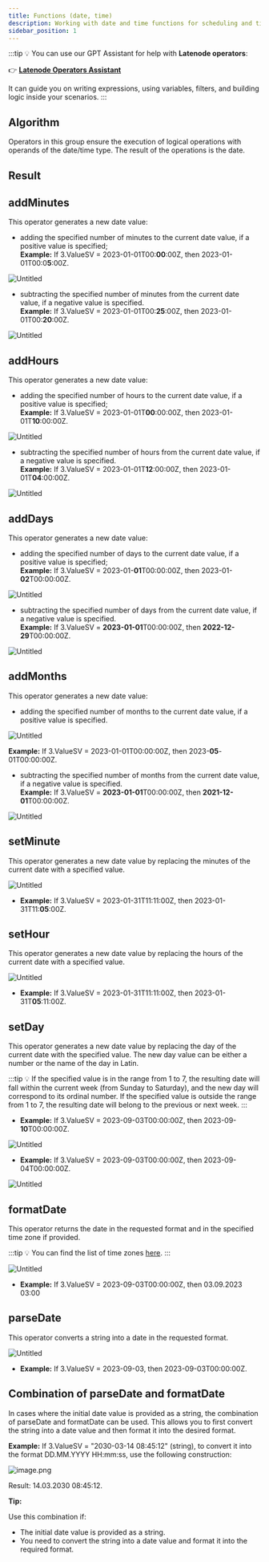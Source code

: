 ```yaml
---
title: Functions (date, time)
description: Working with date and time functions for scheduling and time-sensitive operations.
sidebar_position: 1
---
```


:::tip
💡 You can use our GPT Assistant for help with **Latenode operators**:

👉 [**Latenode Operators Assistant**](https://chatgpt.com/g/g-67d704425c088191b741075e2b0f9815-latenode-operators-assistant)

It can guide you on writing expressions, using variables, filters, and building logic inside your scenarios.
:::

## Algorithm

Operators in this group ensure the execution of logical operations with operands of the date/time type. The result of the operations is the date.

## Result

## addMinutes

This operator generates a new date value:

- adding the specified number of minutes to the current date value, if a positive value is specified;  
**Example:** If 3.ValueSV = 2023-01-01T00:**00**:00Z, then 2023-01-01T00:0**5**:00Z.  

![Untitled](/img/placeholder.webp)

- subtracting the specified number of minutes from the current date value, if a negative value is specified.  
**Example:** If 3.ValueSV = 2023-01-01T00:**25**:00Z, then 2023-01-01T00:**20**:00Z.  

![Untitled](/img/placeholder.webp)

## addHours

This operator generates a new date value:

- adding the specified number of hours to the current date value, if a positive value is specified;  
**Example:** If 3.ValueSV = 2023-01-01T**00**:00:00Z, then 2023-01-01T**10**:00:00Z.  

![Untitled](/img/placeholder.webp)

- subtracting the specified number of hours from the current date value, if a negative value is specified.  
**Example:** If 3.ValueSV = 2023-01-01T**12**:00:00Z, then 2023-01-01T**04**:00:00Z.  

![Untitled](/img/placeholder.webp)

## addDays

This operator generates a new date value:

- adding the specified number of days to the current date value, if a positive value is specified;  
**Example:** If 3.ValueSV = 2023-01-**01**T00:00:00Z, then 2023-01-**02**T00:00:00Z.  

![Untitled](/img/placeholder.webp)

- subtracting the specified number of days from the current date value, if a negative value is specified.  
**Example:** If 3.ValueSV = **2023-01-01**T00:00:00Z, then **2022-12-29**T00:00:00Z.  

![Untitled](/img/placeholder.webp)

## addMonths

This operator generates a new date value:

- adding the specified number of months to the current date value, if a positive value is specified.  

![Untitled](/img/placeholder.webp)

**Example:** If 3.ValueSV = 2023-01-01T00:00:00Z, then 2023-**05**-01T00:00:00Z.  

- subtracting the specified number of months from the current date value, if a negative value is specified.  
**Example:** If 3.ValueSV = **2023-01-01**T00:00:00Z, then **2021-12-01**T00:00:00Z.  

![Untitled](/img/placeholder.webp)

## setMinute

This operator generates a new date value by replacing the minutes of the current date with a specified value.  

![Untitled](/img/placeholder.webp)

- **Example:** If 3.ValueSV = 2023-01-31T11:11:00Z, then 2023-01-31T11:**05**:00Z.  

## setHour

This operator generates a new date value by replacing the hours of the current date with a specified value.  

![Untitled](/img/placeholder.webp)

- **Example:** If 3.ValueSV = 2023-01-31T11:11:00Z, then 2023-01-31T**05**:11:00Z.  

## setDay

This operator generates a new date value by replacing the day of the current date with the specified value. The new day value can be either a number or the name of the day in Latin.  

:::tip
💡 If the specified value is in the range from 1 to 7, the resulting date will fall within the current week (from Sunday to Saturday), and the new day will correspond to its ordinal number. If the specified value is outside the range from 1 to 7, the resulting date will belong to the previous or next week.
:::

- **Example:** If 3.ValueSV = 2023-09-03T00:00:00Z, then 2023-09-**10**T00:00:00Z.  

![Untitled](/img/placeholder.webp)

- **Example:** If 3.ValueSV = 2023-09-03T00:00:00Z, then 2023-09-04T00:00:00Z.  

![Untitled](/img/placeholder.webp)

## formatDate

This operator returns the date in the requested format and in the specified time zone if provided.  

:::tip
💡 You can find the list of time zones [here](https://en.wikipedia.org/wiki/List_of_tz_database_time_zones#List).
:::

![Untitled](/img/placeholder.webp)

- **Example:** If 3.ValueSV = 2023-09-03T00:00:00Z, then 03.09.2023 03:00  

## parseDate

This operator converts a string into a date in the requested format.  

![Untitled](/img/placeholder.webp)

- **Example:** If 3.ValueSV = 2023-09-03, then 2023-09-03T00:00:00Z.  

## Combination of parseDate and formatDate

In cases where the initial date value is provided as a string, the combination of parseDate and formatDate can be used. This allows you to first convert the string into a date value and then format it into the desired format.  

**Example:** If 3.ValueSV = "2030-03-14 08:45:12" (string), to convert it into the format DD.MM.YYYY HH:mm:ss, use the following construction:  

![image.png](/img/placeholder.webp)

Result: 14.03.2030 08:45:12.  

**Tip:**  

Use this combination if:  
- The initial date value is provided as a string.  
- You need to convert the string into a date value and format it into the required format.  
